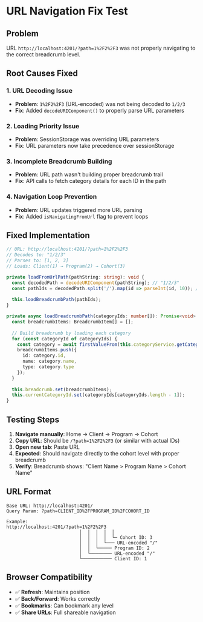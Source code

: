 # URL Navigation Fix Test

## Problem
URL `http://localhost:4201/?path=1%2F2%2F3` was not properly navigating to the correct breadcrumb level.

## Root Causes Fixed

### 1. **URL Decoding Issue**
- **Problem**: `1%2F2%2F3` (URL-encoded) was not being decoded to `1/2/3`
- **Fix**: Added `decodeURIComponent()` to properly parse URL parameters

### 2. **Loading Priority Issue**  
- **Problem**: SessionStorage was overriding URL parameters
- **Fix**: URL parameters now take precedence over sessionStorage

### 3. **Incomplete Breadcrumb Building**
- **Problem**: URL path wasn't building proper breadcrumb trail
- **Fix**: API calls to fetch category details for each ID in the path

### 4. **Navigation Loop Prevention**
- **Problem**: URL updates triggered more URL parsing
- **Fix**: Added `isNavigatingFromUrl` flag to prevent loops

## Fixed Implementation

```typescript
// URL: http://localhost:4201/?path=1%2F2%2F3
// Decodes to: "1/2/3"
// Parses to: [1, 2, 3]
// Loads: Client(1) → Program(2) → Cohort(3)

private loadFromUrlPath(pathString: string): void {
  const decodedPath = decodeURIComponent(pathString); // "1/2/3"
  const pathIds = decodedPath.split('/').map(id => parseInt(id, 10)); // [1, 2, 3]
  
  this.loadBreadcrumbPath(pathIds);
}

private async loadBreadcrumbPath(categoryIds: number[]): Promise<void> {
  const breadcrumbItems: BreadcrumbItem[] = [];
  
  // Build breadcrumb by loading each category
  for (const categoryId of categoryIds) {
    const category = await firstValueFrom(this.categoryService.getCategoryById(categoryId));
    breadcrumbItems.push({
      id: category.id,
      name: category.name,
      type: category.type
    });
  }
  
  this.breadcrumb.set(breadcrumbItems);
  this.currentCategoryId.set(categoryIds[categoryIds.length - 1]);
}
```

## Testing Steps

1. **Navigate manually**: Home → Client → Program → Cohort
2. **Copy URL**: Should be `/?path=1%2F2%2F3` (or similar with actual IDs)
3. **Open new tab**: Paste URL
4. **Expected**: Should navigate directly to the cohort level with proper breadcrumb
5. **Verify**: Breadcrumb shows: "Client Name > Program Name > Cohort Name"

## URL Format
```
Base URL: http://localhost:4201/
Query Param: ?path=CLIENT_ID%2FPROGRAM_ID%2FCOHORT_ID

Example:
http://localhost:4201/?path=1%2F2%2F3
                           │  │  │  │  │
                           │  │  │  │  └─ Cohort ID: 3
                           │  │  │  └─── URL-encoded "/"
                           │  │  └───── Program ID: 2  
                           │  └──────── URL-encoded "/"
                           └─────────── Client ID: 1
```

## Browser Compatibility
- ✅ **Refresh**: Maintains position
- ✅ **Back/Forward**: Works correctly
- ✅ **Bookmarks**: Can bookmark any level
- ✅ **Share URLs**: Full shareable navigation
